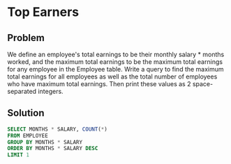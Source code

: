 # Top Earners

## Problem

We define an employee's total earnings to be their monthly salary * months worked, and the maximum total earnings to be the maximum total earnings for any employee in the Employee table. Write a query to find the maximum total earnings for all employees as well as the total number of employees who have maximum total earnings. Then print these values as 2 space-separated integers.

## Solution
```SQL
SELECT MONTHS * SALARY, COUNT(*)
FROM EMPLOYEE
GROUP BY MONTHS * SALARY
ORDER BY MONTHS * SALARY DESC
LIMIT 1
```